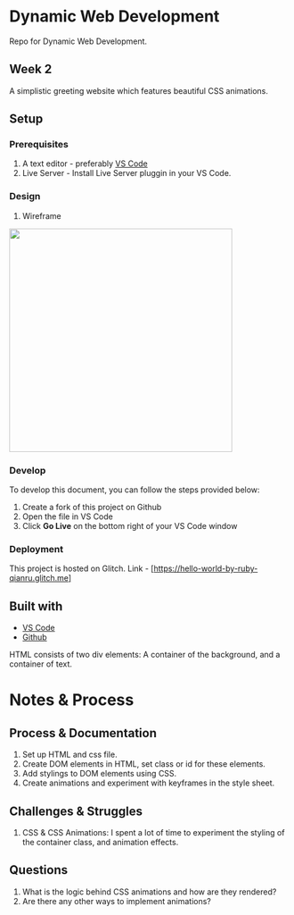 # Dynamic Web Development

Repo for Dynamic Web Development. 

## Week 2

A simplistic greeting website which features beautiful CSS animations.

## Setup

### Prerequisites

1. A text editor - preferably [VS Code](https://code.visualstudio.com/)
2. Live Server - Install Live Server pluggin in your VS Code.

### Design

1. Wireframe

<img src="https://github.com/RubyQianru/Dynamic-Web/assets/142470034/cd546148-ce7c-433b-916b-8496f0a3f72f" width="400">

### Develop

To develop this document, you can follow the steps provided below:
1. Create a fork of this project on Github
2. Open the file in VS Code
3. Click **Go Live** on the bottom right of your VS Code window 

### Deployment

This project is hosted on Glitch. Link - [https://hello-world-by-ruby-qianru.glitch.me]

## Built with

* [VS Code](https://code.visualstudio.com/)
* [Github](https://github.com)

HTML consists  of two div elements: A container of the background, and a container of text.

# Notes & Process

## Process & Documentation

1. Set up HTML and css file.
2. Create DOM elements in HTML, set class or id for these elements.
3. Add stylings to DOM elements using CSS.
4. Create animations and experiment with keyframes in the style sheet.

## Challenges & Struggles

1. CSS & CSS Animations: I spent a lot of time to experiment the styling of the container class, and animation effects.

## Questions

1. What is the logic behind CSS animations and how are they rendered? 
2. Are there any other ways to implement animations?
